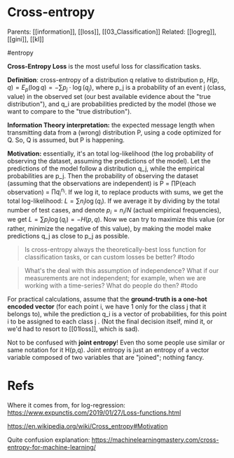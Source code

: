 # Cross-entropy

Parents: [[information]], [[loss]], [[03_Classification]]
Related: [[logreg]], [[gini]], [[kl]]

#entropy


**Cross-Entropy Loss** is the most useful loss for classification tasks.

**Definition**: cross-entropy of a distribution q relative to distribution p,
$H(p,q) = E_p(\log q) = -∑ p_j \cdot \log(q_j)$, 
where p_j is a probability of an event j (class, value) in the observed set (our best available evidence about the "true distribution"), and q_i are probabilities predicted by the model (those we want to compare to the "true distribution").

**Information Theory interpretation:** the expected message length when transmitting data from a (wrong) distribution P, using a code optimized for Q. So, Q is assumed, but P is happening.

**Motivation:** essentially, it's an total log-likelihood (the log probability of observing the dataset, assuming the predictions of the model). Let the predictions of the model follow a distribution q_j, while the empirical probabilities are p_j. Then the probability of observing the dataset (assuming that the observations are independent) is P = ∏P(each observation) = $∏q_i ^ {n_i}$. If we log it, to replace products with sums, we get the total log-likelihood: $L = ∑ n_i \log(q_i)$. If we average it by dividing by the total number of test cases, and denote $p_i = n_i / N$ (actual empirical frequencies), we get $L = ∑ p_i \log(q_i) =-H(p,q)$. Now we can try to maximize this value (or rather, minimize the negative of this value), by making the model make predictions q_j as close to p_j as possible.

> Is cross-entropy always the theoretically-best loss function for classification tasks, or can custom losses be better? #todo

> What's the deal with this assumption of independence? What if our measurements are not independent; for example, when we are working with a time-series? What do people do then? #todo

For practical calculations, assume that the **ground-truth is a one-hot encoded vector** (for each point i, we have 1 only for the class j that it belongs to), while the prediction q_i is a vector of probabilities, for this point i to be assigned to each class j . (Not the final decision itself, mind it, or we'd had to resort to [[01loss]], which is sad).

Not to be confused with **joint entropy**! Even tho some people use similar or same notation for it H(p,q). Joint entropy is just an entropy of a vector variable composed of two variables that are "joined"; nothing fancy.

# Refs

Where it comes from, for log-regression:
https://www.expunctis.com/2019/01/27/Loss-functions.html

https://en.wikipedia.org/wiki/Cross_entropy#Motivation

Quite confusion explanation: https://machinelearningmastery.com/cross-entropy-for-machine-learning/